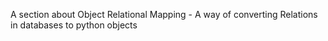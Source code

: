 A section about Object Relational Mapping - A way of converting
Relations in databases to python objects
